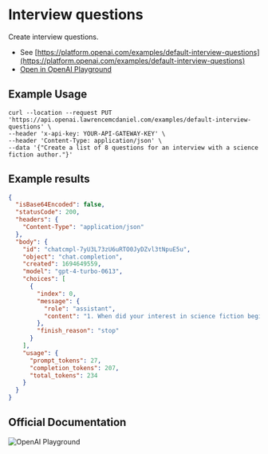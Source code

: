 # Interview questions

Create interview questions.

- See [https://platform.openai.com/examples/default-interview-questions](https://platform.openai.com/examples/default-interview-questions)
- [Open in OpenAI Playground](https://platform.openai.com/playground/p/default-interview-questions)

## Example Usage

```console
curl --location --request PUT 'https://api.openai.lawrencemcdaniel.com/examples/default-interview-questions' \
--header 'x-api-key: YOUR-API-GATEWAY-KEY' \
--header 'Content-Type: application/json' \
--data '{"Create a list of 8 questions for an interview with a science fiction author."}'
```

## Example results

```json
{
  "isBase64Encoded": false,
  "statusCode": 200,
  "headers": {
    "Content-Type": "application/json"
  },
  "body": {
    "id": "chatcmpl-7yU3L73zU6uRTO0JyDZvl3tNpuE5u",
    "object": "chat.completion",
    "created": 1694649559,
    "model": "gpt-4-turbo-0613",
    "choices": [
      {
        "index": 0,
        "message": {
          "role": "assistant",
          "content": "1. When did your interest in science fiction begin and what inspired you to start writing in this genre?\n2. What do you think makes science fiction such a popular and enduring genre?\n3. Can you tell us about your writing process? How do you develop ideas and create unique and believable worlds for your stories?\n4. Many science fiction authors explore themes of technology and its impact on society. What are some of the ethical or moral dilemmas you like to explore through your writing?\n5. In your opinion, how does science fiction reflect or comment on our current societal issues?\n6. Science fiction often involves envisioning possible futures. How do you balance scientific plausibility with creating an engaging story for readers?\n7. Can you share some of the challenges you have faced as a science fiction author and how you have overcome them in your writing journey?\n8. Science fiction has often been regarded as a genre that reflects our hopes and fears for the future. Can you discuss how your work has addressed some of these hopes and fears?"
        },
        "finish_reason": "stop"
      }
    ],
    "usage": {
      "prompt_tokens": 27,
      "completion_tokens": 207,
      "total_tokens": 234
    }
  }
}
```

## Official Documentation

![OpenAI Playground](https://raw.githubusercontent.com/FullStackWithLawrence/aws-openai/main/doc/img/examples/example-17-interview-questions.png "OpenAI Playground")
